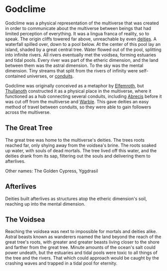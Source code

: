 # Godclime

<meta property="og:description" content="Godclime was a physical representation of the multiverse that was created in order to communicate about the multiverse between beings that had limited perception of everything. It was a lingua franca of reality, so to speak.">

Godclime was a physical representation of the multiverse that was created in order to communicate about the multiverse between beings that had limited perception of everything. It was a lingua franca of reality, so to speak. The origin cliffs towered far above, unreachable by even [deities](../deities/introduction.md). A waterfall spilled over, down to a pool below. At the center of this pool lay an island, shaded by a great central tree. Water flowed out of the pool, splitting into infinite rivers. All rivers eventually met the voidsea, forming estuaries and tidal pools. Every river was part of the etheric dimension, and the land between them was the astral dimension. To the sky was the mental dimension. Tiny streams that split from the rivers of infinity were self-contained universes, or [conduits](conduits/introduction.md).

Godclime was originally conceived as a metaphor by [Elfemroth](../deities/pantheons/primordial/elfemroth.md), but [Thullanoth](../deities/pantheons/superi-vulgati/thullanoth.md) constructed it as a physical place in the multiverse, where it functioned as a hub connecting several conduits, including [Abrecis](conduits/abrecis/introduction.md) before it was cut off from the multiverse and [Warble](conduits/warble/introduction.md). This gave deities an easy method of travel between conduits, so they were able to gain followers across the multiverse.

## The Great Tree

The great tree was home to the multiverse's deities. The trees roots reached far, only shying away from the voidsea's brine. The roots soaked up water, with souls of dead mortals. The tree lived off this water, and the deities drank from its sap, filtering out the souls and delivering them to afterlives.

Other names: The Golden Cypress, Yggdrasil

## Afterlives

Deities built afterlives as structures atop the etheric dimension's soil, reaching up into the mental dimension.

## The Voidsea

Reaching the voidsea was next to impossible for mortals and deities alike. Astral beasts known as wanderers roamed the land beyond the reach of the great tree's roots, with greater and greater beasts living closer to the shore and farther from the great tree. Minute amounts of the ocean's salt could power undeath, but the estuaries and tidal pools were toxic to all things of the tree and the rivers. That which could approach would be caught by the crashing waves and trapped in a tidal pool for eternity.
